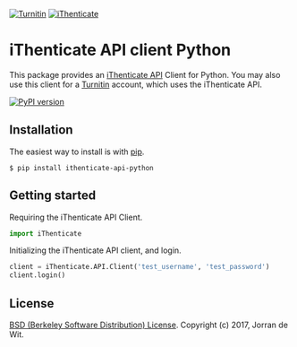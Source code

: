 [![Turnitin](http://go.turnitin.com/l/45292/2015-07-07/37ty9m/45292/77056/turnitin_logo_primary_rgb.png)](http://turnitin.com/)
[![iThenticate](http://www.ithenticate.com/Portals/92785/images/iThenticate_Logo.png)](http://www.ithenticate.com/)

# iThenticate API client Python

This package provides an [iThenticate API](https://guides.turnitin.com/iThenticate/iThenticate_API_Guide) Client for Python. You may also use this client for a [Turnitin](http://turnitin.com/) account, which uses the iThenticate API.

[![PyPI version](https://badge.fury.io/py/ithenticate-api-python.svg)](https://badge.fury.io/py/ithenticate-api-python)

## Installation ##

The easiest way to install is with [pip](https://pip.pypa.io).
```
$ pip install ithenticate-api-python
```

## Getting started ##

Requiring the iThenticate API Client.

```python
import iThenticate
```

Initializing the iThenticate API client, and login.

```python
client = iThenticate.API.Client('test_username', 'test_password')
client.login()
```

## License ##
[BSD (Berkeley Software Distribution) License](https://opensource.org/licenses/bsd-license.php).
Copyright (c) 2017, Jorran de Wit.
